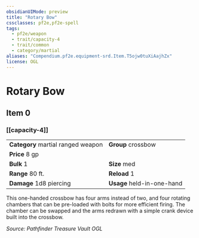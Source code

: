 ```yaml
---
obsidianUIMode: preview
title: "Rotary Bow"
cssclasses: pf2e,pf2e-spell
tags:
  - pf2e/weapon
  - trait/capacity-4
  - trait/common
  - category/martial
aliases: "Compendium.pf2e.equipment-srd.Item.T5ojw0tuXiAajhZx"
license: OGL
---
```

# Rotary Bow
## Item 0
### [[capacity-4]]

|  |  |
| -- | -- |
| **Category** martial ranged weapon | **Group** crossbow |
| **Price** 8 gp |  |
| **Bulk** 1 | **Size** med |
|**Range** 80 ft.| **Reload** 1|
| **Damage** 1d8 piercing  | **Usage** held-in-one-hand |



This one-handed crossbow has four arms instead of two, and four rotating chambers that can be pre-loaded with bolts for more efficient firing. The chamber can be swapped and the arms redrawn with a simple crank device built into the crossbow.

*Source: Pathfinder Treasure Vault*
*OGL*